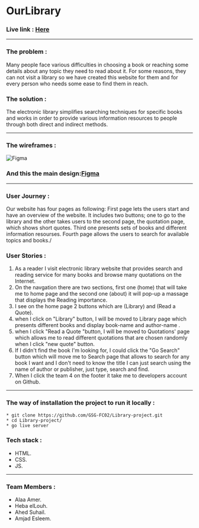 # OurLibrary

### Live link : [Here](https://alaa521.github.io/GSG-Fundamentals/Library-project/)
 --- 
 
### The problem :
 
 Many people face various difficulties in choosing a book or reaching some details about any topic they need to read about it. For some reasons, they can not visit a library so we have created this website for them and for every person who needs some ease to find them in reach.
 
### The solution :
The electronic library simplifies searching techniques for specific books and works in order to provide various information resources to people through both direct and indirect methods.

--- 

### The wireframes :
![Figma](https://i.imgur.com/seMVB7E.png)

### And this the main design:[Figma](https://www.figma.com/proto/wZktPWzhFD0XyKy0SsBP67/Library-App?node-id=97%3A0&scaling=scale-down&page-id=0%3A1)

--- 


### User Journey :
Our website has four pages as following:
First page lets the users start and have an overview of the website. It includes two buttons; one to go to the library and the other takes users to the second page, the quotation page, which shows short quotes.
Third one presents sets of books and different information resourses.
Fourth page allows the users to search for available topics and books./



### User Stories :
1. As a reader I visit electronic library website that provides search and reading service for many books and browse many quotations on the Internet.
2. On the navgation there are two sections, first one (home) that will take me to home page and the second one (about) it will pop-up a massage that displays the Reading importance.
3. I see on the home page 2 buttons which are (Library) and (Read a Quote).
4. when I click on "Library" button, I will be moved to Library page which presents different books and display book-name and author-name .
5. when I click "Read a Quote "button, I will be moved to  Quotations' page which allows me to read different quotations that are chosen randomly when I click "new quote" button. 
6. If I didn't find the book I'm looking for, I could click the "Go Search" button which will  move me to Search page that allows to search for any book I want and I don't need to know the title I can just search using the name of author or publisher,  just type, search and find.
7. When I click the team 4  on the footer it take me to developers account on Github.

--- 

### The way of installation the project to run it locally :
```
* git clone https://github.com/GSG-FC02/Library-project.git
* cd Library-project/
* go live server
```

### Tech stack :
* HTML.
* CSS.
* JS.

---

### Team Members :
* Alaa Amer.
* Heba elLouh.
* Ahed Suhail.
* Amjad Esleem.





